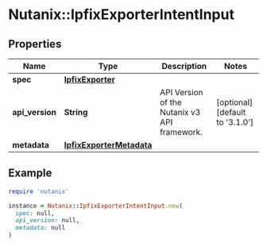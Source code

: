 # Nutanix::IpfixExporterIntentInput

## Properties

| Name | Type | Description | Notes |
| ---- | ---- | ----------- | ----- |
| **spec** | [**IpfixExporter**](IpfixExporter.md) |  |  |
| **api_version** | **String** | API Version of the Nutanix v3 API framework. | [optional][default to &#39;3.1.0&#39;] |
| **metadata** | [**IpfixExporterMetadata**](IpfixExporterMetadata.md) |  |  |

## Example

```ruby
require 'nutanix'

instance = Nutanix::IpfixExporterIntentInput.new(
  spec: null,
  api_version: null,
  metadata: null
)
```

